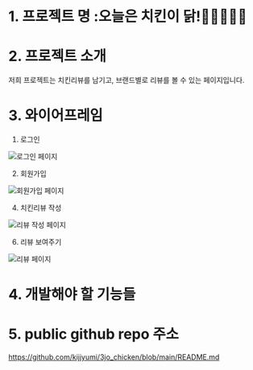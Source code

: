 # 1. 프로젝트 명 :오늘은 치킨이 닭!🍗🍗🍗🍗🍗
# 2. 프로젝트 소개
저희 프로젝트는 치킨리뷰를 남기고, 브랜드별로 리뷰를 볼 수 있는 페이지입니다. 
# 3. 와이어프레임
1. 로그인 

![로그인 페이지](https://user-images.githubusercontent.com/107826749/174544262-15747c66-6524-4641-ad4f-51d4cef56436.JPG)

2. 회원가입

![회원가입 페이지](https://user-images.githubusercontent.com/107826749/174544433-ca2e27e2-0265-4b80-90d7-c49eeaf4ab0e.JPG)

4. 치킨리뷰 작성

![리뷰 작성 페이지](https://user-images.githubusercontent.com/107826749/174544398-16f4d168-b0ab-4ec2-bfab-99069fb51f80.JPG)

6. 리뷰 보여주기

![리뷰 페이지](https://user-images.githubusercontent.com/107826749/174544418-12168148-9e78-4090-99f9-c692dac864c7.JPG)

# 4. 개발해야 할 기능들

# 5. public github repo 주소

https://github.com/kijjyumi/3jo_chicken/blob/main/README.md
